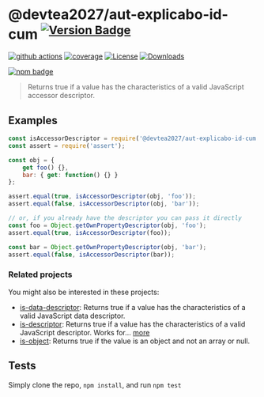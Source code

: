 # @devtea2027/aut-explicabo-id-cum <sup>[![Version Badge][npm-version-svg]][package-url]</sup>

[![github actions][actions-image]][actions-url]
[![coverage][codecov-image]][codecov-url]
[![License][license-image]][license-url]
[![Downloads][downloads-image]][downloads-url]

[![npm badge][npm-badge-png]][package-url]

> Returns true if a value has the characteristics of a valid JavaScript accessor descriptor.

## Examples

```js
const isAccessorDescriptor = require('@devtea2027/aut-explicabo-id-cum');
const assert = require('assert');

const obj = {
	get foo() {},
	bar: { get: function() {} }
};

assert.equal(true, isAccessorDescriptor(obj, 'foo'));
assert.equal(false, isAccessorDescriptor(obj, 'bar'));

// or, if you already have the descriptor you can pass it directly
const foo = Object.getOwnPropertyDescriptor(obj, 'foo');
assert.equal(true, isAccessorDescriptor(foo));

const bar = Object.getOwnPropertyDescriptor(obj, 'bar');
assert.equal(false, isAccessorDescriptor(bar));
```

### Related projects

You might also be interested in these projects:

* [is-data-descriptor](https://www.npmjs.com/package/is-data-descriptor): Returns true if a value has the characteristics of a valid JavaScript data descriptor.
* [is-descriptor](https://www.npmjs.com/package/is-descriptor): Returns true if a value has the characteristics of a valid JavaScript descriptor. Works for… [more](https://github.com/inspect-js/is-descriptor)
* [is-object](https://www.npmjs.com/package/is-object): Returns true if the value is an object and not an array or null.

## Tests
Simply clone the repo, `npm install`, and run `npm test`

[package-url]: https://npmjs.org/package/@devtea2027/aut-explicabo-id-cum
[npm-version-svg]: https://versionbadg.es/inspect-js/@devtea2027/aut-explicabo-id-cum.svg
[deps-svg]: https://david-dm.org/inspect-js/@devtea2027/aut-explicabo-id-cum.svg
[deps-url]: https://david-dm.org/inspect-js/@devtea2027/aut-explicabo-id-cum
[dev-deps-svg]: https://david-dm.org/inspect-js/@devtea2027/aut-explicabo-id-cum/dev-status.svg
[dev-deps-url]: https://david-dm.org/inspect-js/@devtea2027/aut-explicabo-id-cum#info=devDependencies
[npm-badge-png]: https://nodei.co/npm/@devtea2027/aut-explicabo-id-cum.png?downloads=true&stars=true
[license-image]: https://img.shields.io/npm/l/@devtea2027/aut-explicabo-id-cum.svg
[license-url]: LICENSE
[downloads-image]: https://img.shields.io/npm/dm/@devtea2027/aut-explicabo-id-cum.svg
[downloads-url]: https://npm-stat.com/charts.html?package=@devtea2027/aut-explicabo-id-cum
[codecov-image]: https://codecov.io/gh/inspect-js/@devtea2027/aut-explicabo-id-cum/branch/main/graphs/badge.svg
[codecov-url]: https://app.codecov.io/gh/inspect-js/@devtea2027/aut-explicabo-id-cum/
[actions-image]: https://img.shields.io/endpoint?url=https://github-actions-badge-u3jn4tfpocch.runkit.sh/inspect-js/@devtea2027/aut-explicabo-id-cum
[actions-url]: https://github.com/devtea2027/aut-explicabo-id-cum/actions
